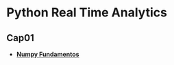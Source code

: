 # Python Real Time Analytics


## Cap01
- [ **Numpy Fundamentos** ](https://github.com/pcastr/Python_Real_Time_Analytics/blob/main/Cap02/)
